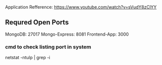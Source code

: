 Application  Refference: https://www.youtube.com/watch?v=sVudY8zClYY

## Requred Open Ports ##
MongoDB: 27017
Mongo-Express: 8081
Frontend-App: 3000 

### cmd to check listing port in system ###
netstat -ntulp | grep -i <port no>

 
